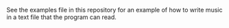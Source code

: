 See the examples file in this repository for an example of how to write music in a text file that the program can read.
